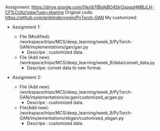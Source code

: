 Assignment: https://drive.google.com/file/d/11BslkBO4SlrOspquHMBJLH-CF1LCcltz/view?usp=sharing
Original code: https://github.com/eriklindernoren/PyTorch-GAN
My customized: 
* Assignment 1:
  * File (Modified): /workspace/tripx/MCS/deep_learning/week_9/PyTorch-GAN/implementations/gan/gan.py 
    * Descripe : customized data.
  * File (Add new): /workspace/tripx/MCS/deep_learning/week_9/data/convet_data.py
    * Descripe: convet data to new format.  
  
* Assignment 2: 
  * File (Add new): /workspace/tripx/MCS/deep_learning/week_9/PyTorch-GAN/implementations/acgan/customized_acgan.py
    *  Descripe : customized data.
  * File(Add new): /workspace/tripx/MCS/deep_learning/week_9/PyTorch-GAN/implementations/ebgan/customized_ebgan.py
    *  Descripe : customized data.
